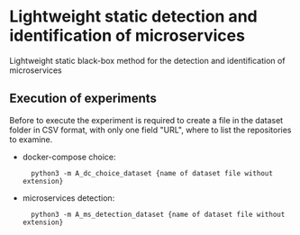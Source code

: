 # Lightweight static detection and identification of microservices
Lightweight static black-box method for the detection and identification of microservices

## Execution of experiments

Before to execute the experiment is required to create a file in the dataset folder in CSV format, with only one field "URL", where to list the repositories to examine.

- docker-compose choice:
  
        python3 -m A_dc_choice_dataset {name of dataset file without extension}
  
- microservices detection:

        python3 -m A_ms_detection_dataset {name of dataset file without extension}
